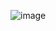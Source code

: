 ![image](https://github.com/Nur-Adnan/Clock_with_JavaScript/assets/56475820/e4bce22e-17e3-4bdb-8d7e-03ac5d1f2da6)
